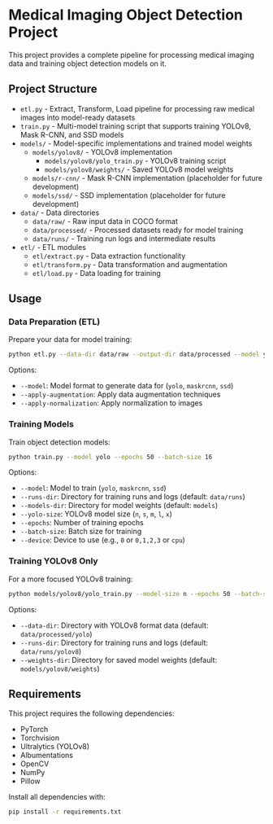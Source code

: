 # Medical Imaging Object Detection Project

This project provides a complete pipeline for processing medical imaging data and training object detection models on it.

## Project Structure

- `etl.py` - Extract, Transform, Load pipeline for processing raw medical images into model-ready datasets
- `train.py` - Multi-model training script that supports training YOLOv8, Mask R-CNN, and SSD models
- `models/` - Model-specific implementations and trained model weights
  - `models/yolov8/` - YOLOv8 implementation
    - `models/yolov8/yolo_train.py` - YOLOv8 training script
    - `models/yolov8/weights/` - Saved YOLOv8 model weights
  - `models/r-cnn/` - Mask R-CNN implementation (placeholder for future development)
  - `models/ssd/` - SSD implementation (placeholder for future development)
- `data/` - Data directories
  - `data/raw/` - Raw input data in COCO format
  - `data/processed/` - Processed datasets ready for model training
  - `data/runs/` - Training run logs and intermediate results
- `etl/` - ETL modules
  - `etl/extract.py` - Data extraction functionality
  - `etl/transform.py` - Data transformation and augmentation
  - `etl/load.py` - Data loading for training

## Usage

### Data Preparation (ETL)

Prepare your data for model training:

```bash
python etl.py --data-dir data/raw --output-dir data/processed --model yolo --apply-augmentation
```

Options:
- `--model`: Model format to generate data for (`yolo`, `maskrcnn`, `ssd`)
- `--apply-augmentation`: Apply data augmentation techniques
- `--apply-normalization`: Apply normalization to images

### Training Models

Train object detection models:

```bash
python train.py --model yolo --epochs 50 --batch-size 16
```

Options:
- `--model`: Model to train (`yolo`, `maskrcnn`, `ssd`)
- `--runs-dir`: Directory for training runs and logs (default: `data/runs`)
- `--models-dir`: Directory for model weights (default: `models`)
- `--yolo-size`: YOLOv8 model size (`n`, `s`, `m`, `l`, `x`)
- `--epochs`: Number of training epochs
- `--batch-size`: Batch size for training
- `--device`: Device to use (e.g., `0` or `0,1,2,3` or `cpu`)

### Training YOLOv8 Only

For a more focused YOLOv8 training:

```bash
python models/yolov8/yolo_train.py --model-size n --epochs 50 --batch-size 16
```

Options:
- `--data-dir`: Directory with YOLOv8 format data (default: `data/processed/yolo`)
- `--runs-dir`: Directory for training runs and logs (default: `data/runs/yolov8`)
- `--weights-dir`: Directory for saved model weights (default: `models/yolov8/weights`)

## Requirements

This project requires the following dependencies:
- PyTorch
- Torchvision
- Ultralytics (YOLOv8)
- Albumentations
- OpenCV
- NumPy
- Pillow

Install all dependencies with:
```bash
pip install -r requirements.txt
``` 